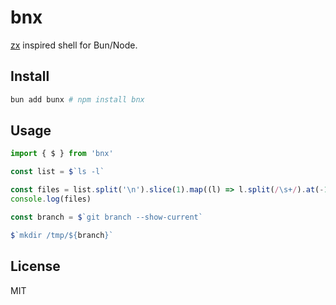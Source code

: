 # bnx

[zx](https://github.com/google/zx) inspired shell for Bun/Node.

## Install

```bash
bun add bunx # npm install bnx
```

## Usage

```ts
import { $ } from 'bnx'

const list = $`ls -l`

const files = list.split('\n').slice(1).map((l) => l.split(/\s+/).at(-1))
console.log(files)

const branch = $`git branch --show-current`

$`mkdir /tmp/${branch}`
```

## License

MIT
